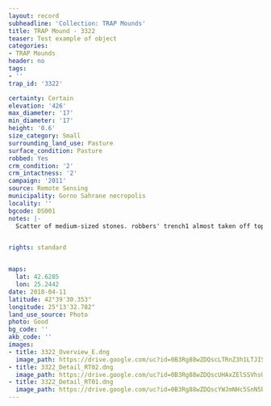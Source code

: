 ```yaml
---
layout: record
subheadline: 'Collection: TRAP Mounds'
title: TRAP Mound - 3322
teaser: Test example of object
categories:
- TRAP Mounds
header: no
tags:
- ''
trap_id: '3322'

certainty: Certain
elevation: '426'
max_diameter: '17'
min_diameter: '17'
height: '0.6'
size_category: Small
surrounding_land_use: Pasture
surface_condition: Pasture
robbed: Yes
crm_condition: '2'
crm_intactness: '2'
campaign: '2011'
source: Remote Sensing
municipality: Gorno Sahrane necropolis
locality: ''
bgcode: DS001
notes: |-
  Scatter of medium-sized stones. robbers' trench1 almost taken off top.


rights: standard


maps:
  lat: 42.6285
  lon: 25.2442
date: 2018-04-11
latitude: 42°39'30.353"
longitude: 25°13'32.782"
land_use_source: Photo
photo: Good
bg_code: ''
akb_code: ''
images:
- title: 3322_Overview_E.dng
  image_path: https://drive.google.com/uc?id=0B3Rg88wZDQscLTRnZ3h1LTJISUU
- title: 3322_Detail_RT02.dng
  image_path: https://drive.google.com/uc?id=0B3Rg88wZDQscUHAxZElSSVhsUTQ
- title: 3322_Detail_RT01.dng
  image_path: https://drive.google.com/uc?id=0B3Rg88wZDQscYWJmNHc5SnN5bUk
---
```

